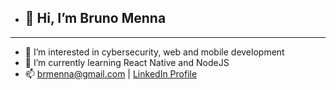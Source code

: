 - ## 👋 Hi, I’m Bruno Menna
---
- 👀 I’m interested in cybersecurity, web and mobile development 
- 🌱 I’m currently learning React Native and NodeJS
- 📫 brmenna@gmail.com | [LinkedIn Profile](https://www.linkedin.com/in/bruno-menna-barreto-36a371160)

<!---
mennabruno/mennabruno is a ✨ special ✨ repository because its `README.md` (this file) appears on your GitHub profile.
You can click the Preview link to take a look at your changes.
--->
